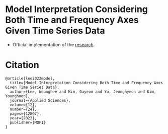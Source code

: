 # Model Interpretation Considering Both Time and Frequency Axes Given Time Series Data
* Official implementation of the [research](https://doi.org/10.3390/app122412807).

# Citation
```
@article{lee2022model,
  title={Model Interpretation Considering Both Time and Frequency Axes Given Time Series Data},
  author={Lee, Woonghee and Kim, Gayeon and Yu, Jeonghyeon and Kim, Younghoon},
  journal={Applied Sciences},
  volume={12},
  number={24},
  pages={12807},
  year={2022},
  publisher={MDPI}
}
```
